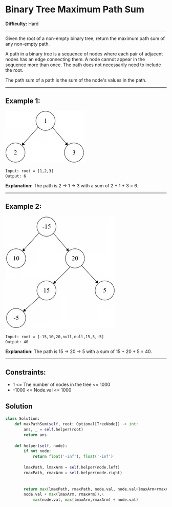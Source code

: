 # Binary Tree Maximum Path Sum

**Difficulty:** Hard

---

Given the root of a non-empty binary tree, return the maximum path sum of any
non-empty path.

A path in a binary tree is a sequence of nodes where each pair of adjacent nodes
has an edge connecting them. A node cannot appear in the sequence more than
once. The path does not necessarily need to include the root.

The path sum of a path is the sum of the node's values in the path.

---

## Example 1:

![](./images/2025-07-21-13-12-40.png)

```
Input: root = [1,2,3]
Output: 6
```

**Explanation:** The path is 2 -> 1 -> 3 with a sum of 2 + 1 + 3 = 6.

---

## Example 2:

![](./images/2025-07-21-13-12-55.png)

```
Input: root = [-15,10,20,null,null,15,5,-5]
Output: 40
```

**Explanation:** The path is 15 -> 20 -> 5 with a sum of 15 + 20 + 5 = 40.

---

## Constraints:

- 1 <= The number of nodes in the tree <= 1000
- -1000 <= Node.val <= 1000

## Solution

```python
class Solution:
    def maxPathSum(self, root: Optional[TreeNode]) -> int:
        ans, _ = self.helper(root)
        return ans

    def helper(self, node):
        if not node:
            return float('-inf'), float('-inf')

        lmaxPath, lmaxArm = self.helper(node.left)
        rmaxPath, rmaxArm = self.helper(node.right)


        return max(lmaxPath, rmaxPath, node.val, node.val+lmaxArm+rmaxArm, \
        node.val + max(lmaxArm, rmaxArm)),\
            max(node.val, max(lmaxArm,rmaxArm) + node.val)
```
